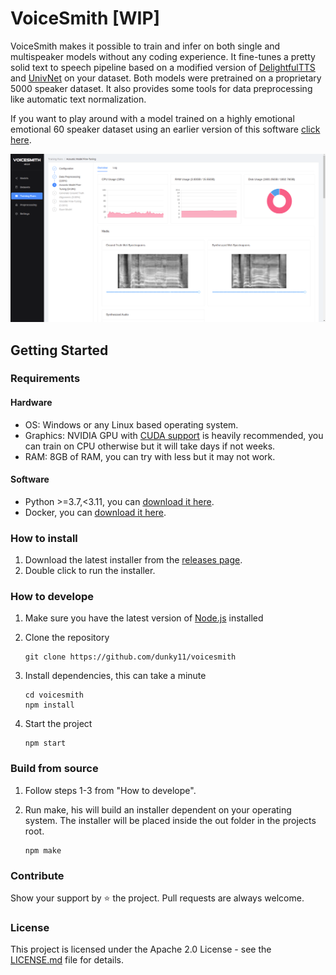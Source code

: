 # VoiceSmith [WIP]

VoiceSmith makes it possible to train and infer on both single and multispeaker models without any coding experience. It fine-tunes a pretty solid text to speech pipeline based on a modified version of [DelightfulTTS](https://arxiv.org/abs/2110.12612) and [UnivNet](https://arxiv.org/abs/2106.07889) on your dataset. Both models were pretrained on a proprietary 5000 speaker dataset. It also provides some tools for data preprocessing like automatic text normalization.

If you want to play around with a model trained on a highly emotional emotional 60 speaker dataset using an earlier version of this software [click here](https://colab.research.google.com/drive/1zh6w_TpEAyr_UIojiLmt4ZdYLWeap9mn#scrollTo=vQCA50dao0Mt).

<img src="/.media/hero.png">

## Getting Started

### Requirements

#### Hardware
* OS: Windows or any Linux based operating system.
* Graphics: NVIDIA GPU with [CUDA support](https://developer.nvidia.com/cuda-gpus) is heavily recommended, you can train on CPU otherwise but it will take days if not weeks.
* RAM: 8GB of RAM, you can try with less but it may not work.

#### Software
* Python >=3.7,<3.11, you can [download it here](https://www.python.org/downloads/).
* Docker, you can [download it here](https://docs.docker.com/get-docker/).

### How to install

1. Download the latest installer from the [releases page](https://github.com/dunky11/voicesmith/releases).
2. Double click to run the installer.

### How to develope

1. Make sure you have the latest version of [Node.js](https://nodejs.org/) installed
2. Clone the repository

   ```
   git clone https://github.com/dunky11/voicesmith
   ```
3. Install dependencies, this can take a minute

   ```
   cd voicesmith
   npm install
   ```
4. Start the project

   ```
   npm start
   ```
  
### Build from source

1. Follow steps 1-3 from "How to develope".
2. Run make, his will build an installer dependent on your operating system. The installer will be placed inside the out folder in the projects root.
    
    ```
    npm make
    ```
    
### Contribute

Show your support by ⭐ the project. Pull requests are always welcome.

### License

This project is licensed under the Apache 2.0 License - see the [LICENSE.md](https://github.com/dunky11/voicesmith/blob/master/LICENSE) file for details.
